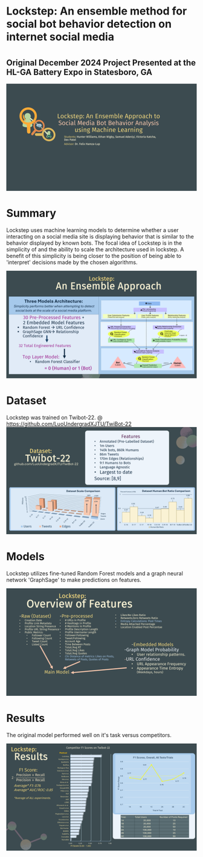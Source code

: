 # Lockstep: An ensemble method for social bot behavior detection on internet social media
#
## Original December 2024 Project Presented at the HL-GA Battery Expo in Statesboro, GA

![alt text](image.png)

# Summary

Lockstep uses machine learning models to determine whether a user interacting on a social media site is displaying behavior that is similar to the behavior displayed by known bots. The focal idea of Lockstep is in the simplicity of and the ability to scale the architecture used in lockstep. A benefit of this simplicity is being closer to the position of being able to 'interpret' decisions made by the chosen algorithms.

![alt text](image-1.png)

# Dataset

Lockstep was trained on Twibot-22.
@ https://github.com/LuoUndergradXJTU/TwiBot-22
![alt text](image-2.png)

# Models

Lockstep utilizes fine-tuned Random Forest models and a graph neural network 'GraphSage' to make predictions on features.

![alt text](image-4.png)

# Results

The original model performed well on it's task versus competitors.

![alt text](image-3.png)